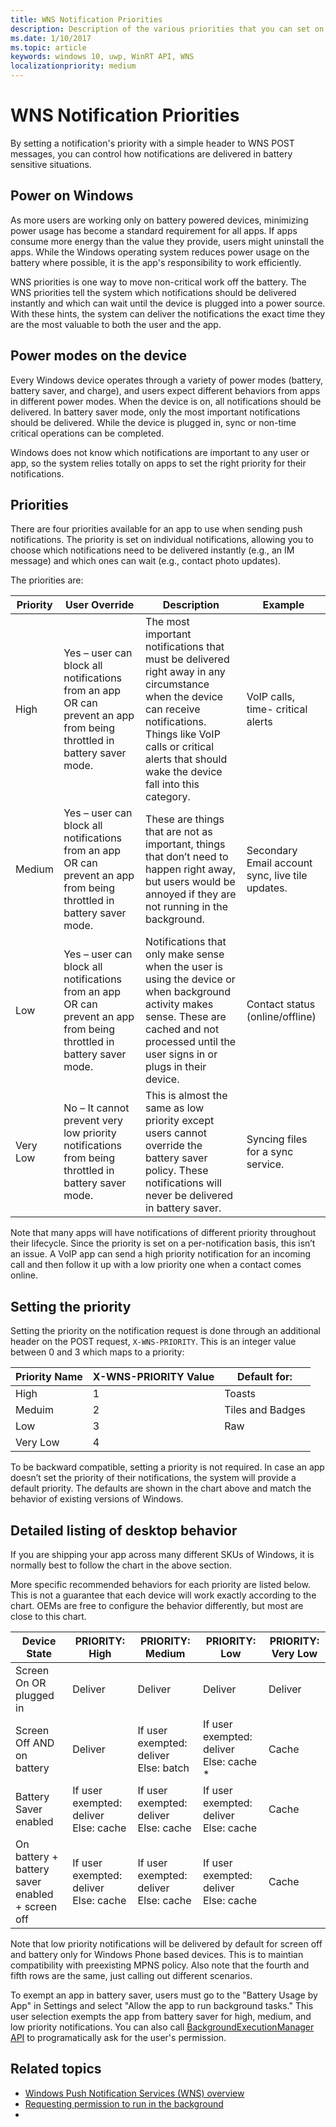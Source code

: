 ```yaml
---
title: WNS Notification Priorities
description: Description of the various priorities that you can set on a notification
ms.date: 1/10/2017
ms.topic: article
keywords: windows 10, uwp, WinRT API, WNS
localizationpriority: medium
---
```

# WNS Notification Priorities
By setting a notification's priority with a simple header to WNS POST messages, you can control how notifications are delivered in battery sensitive situations.

## Power on Windows
As more users are working only on battery powered devices, minimizing power usage has become a standard requirement for all apps. If apps consume more energy than the value they provide, users might uninstall the apps. While the Windows operating system reduces power usage on the battery where possible, it is the app's responsibility to work efficiently. 

WNS priorities is one way to move non-critical work off the battery. The WNS priorities tell the system which notifications should be delivered instantly and which can wait until the device is plugged into a power source. With these hints, the system can deliver the notifications the exact time they are the most valuable to both the user and the app. 

## Power modes on the device
Every Windows device operates through a variety of power modes (battery, battery saver, and charge), and users expect different behaviors from apps in different power modes. When the device is on, all notifications should be delivered. In battery saver mode, only the most important notifications should be delivered. While the device is plugged in, sync or non-time critical operations can be completed.

Windows does not know which notifications are important to any user or app, so the system relies totally on apps to set the right priority for their notifications. 

## Priorities
There are four priorities available for an app to use when sending push notifications. The priority is set on individual notifications, allowing you to choose which notifications need to be delivered instantly (e.g., an IM message) and which ones can wait (e.g., contact photo updates).

The priorities are: 

|    Priority    |    User Override    |    Description    |    Example    |
|----------------|---------------------|-------------------|---------------|
|    High    |    Yes – user can block all notifications from an app   OR can prevent an app from being throttled in battery saver mode.    |    The most important notifications that must be delivered right away in any circumstance when the device can receive notifications. Things like VoIP calls or critical alerts that should wake the device fall into this category.    |    VoIP calls, time- critical alerts    |
|    Medium    |    Yes – user can block all notifications from an app   OR can prevent an app from being throttled in battery saver mode.    |    These are things that are not as important, things that don’t need to happen right away, but users would be annoyed if they are not running in the background.    |    Secondary Email account sync, live tile updates.    |
|    Low    |    Yes – user can block all notifications from an app   OR can prevent an app from being throttled in battery saver mode.    |    Notifications that only make sense when the user is using the device or when background activity makes sense. These are cached and not processed until the user signs in or plugs in their device.    |    Contact status (online/offline)    |
|    Very Low     |    No – It cannot prevent very low priority notifications from being throttled in battery saver mode.    |    This is almost the same as low priority except users cannot override the battery saver policy. These notifications will never   be delivered in battery saver.    |    Syncing files for a sync service.    |

Note that many apps will have notifications of different priority throughout their lifecycle. Since the priority is set on a per-notification basis, this isn’t an issue. A VoIP app can send a high priority notification for an incoming call and then follow it up with a low priority one when a contact comes online. 

## Setting the priority

Setting the priority on the notification request is done through an additional header on the POST request, `X-WNS-PRIORITY`. This is an integer value between 0 and 3 which maps to a priority: 

| Priority Name | X-WNS-PRIORITY Value | Default for: |
|---------------|----------------------|------------------|
| High | 1 | Toasts |
| Meduim | 2 | Tiles and Badges |
| Low | 3 | Raw |
| Very Low | 4 |  |

To be backward compatible, setting a priority is not required. In case an app doesn’t set the priority of their notifications, the system will provide a default priority. The defaults are shown in the chart above and match the behavior of existing versions of Windows. 

## Detailed listing of desktop behavior 

If you are shipping your app across many different SKUs of Windows, it is normally best to follow the chart in the above section. 

More specific recommended behaviors for each priority are listed below. This is not a guarantee that each device will work exactly according to the chart. OEMs are free to configure the behavior differently, but most are close to this chart. 

| Device State    | PRIORITY: High    |    PRIORITY: Medium        | PRIORITY: Low    |    PRIORITY: Very Low    |
|-------------------------------------------------------|----------------------------------------------------|----------------------------------------------------|----------------------------------------------------|--------------------------|
|    Screen On OR plugged in    |    Deliver    |    Deliver    |    Deliver    |    Deliver    |
|    Screen Off AND on battery    |    Deliver    |    If user exempted: deliver        Else: batch     |    If user exempted: deliver        Else: cache *    |    Cache    |
|    Battery Saver enabled    |    If user exempted: deliver        Else: cache    |    If user exempted: deliver        Else: cache    |    If user exempted: deliver        Else: cache    |    Cache     |
|    On battery + battery saver enabled + screen off    |    If user exempted: deliver        Else: cache    |    If user exempted: deliver        Else: cache    |    If user exempted: deliver        Else: cache    |    Cache    |

Note that low priority notifications will be delivered by default for screen off and battery only for Windows Phone based devices. This is to maintian compatibility with preexisting MPNS policy. Also note that the fourth and fifth rows are the same, just calling out different scenarios.

To exempt an app in battery saver, users must go to the "Battery Usage by App" in Settings and select "Allow the app to run background tasks." This user selection exempts the app from battery saver for high, medium, and low priority notifications. You can also call [BackgroundExecutionManager API](https://docs.microsoft.com/uwp/api/windows.applicationmodel.background.backgroundexecutionmanager.requestaccesskindasync#Windows_ApplicationModel_Background_BackgroundExecutionManager_RequestAccessKindAsync_Windows_ApplicationModel_Background_BackgroundAccessRequestKind_System_String_) to programatically ask for the user's permission.  

## Related topics
- [Windows Push Notification Services (WNS) overview](windows-push-notification-services--wns--overview.md)
- [Requesting permission to run in the background](https://docs.microsoft.com/uwp/api/windows.applicationmodel.background.backgroundexecutionmanager.requestaccesskindasync#Windows_ApplicationModel_Background_BackgroundExecutionManager_RequestAccessKindAsync_Windows_ApplicationModel_Background_BackgroundAccessRequestKind_System_String_)
- 

